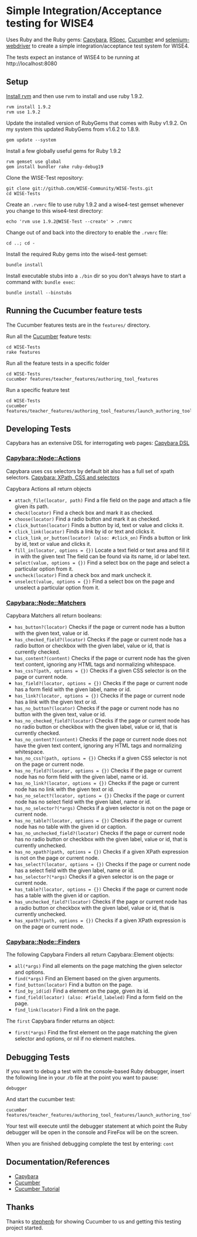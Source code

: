 # Simple Integration/Acceptance testing for WISE4

Uses Ruby and the Ruby gems: [Capybara](http://rubydoc.info/github/jnicklas/capybara/master/file/README.rdoc), [RSpec](http://relishapp.com/rspec), [Cucumber](http://cukes.info/) and [selenium-webdriver](https://rubygems.org/gems/selenium-webdriver) to create a simple integration/acceptance test system for WISE4.

The tests expect an instance of WISE4 to be running at http://localhost:8080

## Setup

[Install rvm](http://beginrescueend.com/rvm/install/) and then use rvm to install and use ruby 1.9.2.

    rvm install 1.9.2
    rvm use 1.9.2

Update the installed version of RubyGems that comes with Ruby v1.9.2. On my system this updated RubyGems from v1.6.2 to 1.8.9.

    gem update --system

Install a few globally useful gems for Ruby 1.9.2

    rvm gemset use global
    gem install bundler rake ruby-debug19

Clone the WISE-Test repository:

    git clone git://github.com/WISE-Community/WISE-Tests.git
    cd WISE-Tests

Create an `.rvmrc` file to use ruby 1.9.2 and a wise4-test gemset whenever you change to this wise4-test directory:

    echo 'rvm use 1.9.2@WISE-Test --create' > .rvmrc

Change out of and back into the directory to enable the `.rvmrc` file:

    cd ..; cd -

Install the required Ruby gems into the wise4-test gemset:

    bundle install

Install executable stubs into a `./bin` dir so you don't always have to start a command with: `bundle exec`:

    bundle install --binstubs


## Running the Cucumber feature tests

The Cucumber features tests are in the `features/` directory.

Run all the [Cucumber](https://github.com/cucumber/cucumber/wiki/) feature tests:

    cd WISE-Tests
    rake features

Run all the feature tests in a specific folder

    cd WISE-Tests
    cucumber features/teacher_features/authoring_tool_features

Run a specific feature test

    cd WISE-Tests
    cucumber features/teacher_features/authoring_tool_features/launch_authoring_tool.feature


## Developing Tests

Capybara has an extensive DSL for interrogating web pages: [Capybara DSL](http://rubydoc.info/github/jnicklas/capybara/master/file/README.rdoc#The_DSL)

### [Capybara::Node::Actions](http://rubydoc.info/github/jnicklas/capybara/master/Capybara/Node/Actions)

Capybara uses css selectors by default bit also has a full set of xpath selectors. [Capybara: XPath, CSS and selectors](http://rubydoc.info/github/jnicklas/capybara/master/file/README.rdoc#XPath__CSS_and_selectors)

Capybara Actions all return objects

- `attach_file(locator, path)`
Find a file field on the page and attach a file given its path.
- `check(locator)`
Find a check box and mark it as checked.
- `choose(locator)`
Find a radio button and mark it as checked.
- `click_button(locator)`
Finds a button by id, text or value and clicks it.
- `click_link(locator)`
Finds a link by id or text and clicks it.
- `click_link_or_button(locator) (also: #click_on)`
Finds a button or link by id, text or value and clicks it.
- `fill_in(locator, options = {})`
Locate a text field or text area and fill it in with the given text The field can be found via its name, id or label text.
- `select(value, options = {})`
Find a select box on the page and select a particular option from it.
- `uncheck(locator)`
Find a check box and mark uncheck it.
- `unselect(value, options = {})`
Find a select box on the page and unselect a particular option from it.

### [Capybara::Node::Matchers](http://rubydoc.info/github/jnicklas/capybara/master/Capybara/Node/Matchers)

Capybara Matchers all return booleans:

- `has_button?(locator)`
Checks if the page or current node has a button with the given text, value or id.
- `has_checked_field?(locator)`
Checks if the page or current node has a radio button or checkbox with the given label, value or id, that is currently checked.
- `has_content?(content)`
Checks if the page or current node has the given text content, ignoring any HTML tags and normalizing whitespace.
- `has_css?(path, options = {})`
Checks if a given CSS selector is on the page or current node.
- `has_field?(locator, options = {})`
Checks if the page or current node has a form field with the given label, name or id.
- `has_link?(locator, options = {})`
Checks if the page or current node has a link with the given text or id.
- `has_no_button?(locator)`
Checks if the page or current node has no button with the given text, value or id.
- `has_no_checked_field?(locator)`
Checks if the page or current node has no radio button or checkbox with the given label, value or id, that is currently checked.
- `has_no_content?(content)`
Checks if the page or current node does not have the given text content, ignoring any HTML tags and normalizing whitespace.
- `has_no_css?(path, options = {})`
Checks if a given CSS selector is not on the page or current node.
- `has_no_field?(locator, options = {})`
Checks if the page or current node has no form field with the given label, name or id.
- `has_no_link?(locator, options = {})`
Checks if the page or current node has no link with the given text or id.
- `has_no_select?(locator, options = {})`
Checks if the page or current node has no select field with the given label, name or id.
- `has_no_selector?(*args)`
Checks if a given selector is not on the page or current node.
- `has_no_table?(locator, options = {})`
Checks if the page or current node has no table with the given id or caption.
- `has_no_unchecked_field?(locator)`
Checks if the page or current node has no radio button or checkbox with the given label, value or id, that is currently unchecked.
- `has_no_xpath?(path, options = {})`
Checks if a given XPath expression is not on the page or current node.
- `has_select?(locator, options = {})`
Checks if the page or current node has a select field with the given label, name or id.
- `has_selector?(*args)`
Checks if a given selector is on the page or current node.
- `has_table?(locator, options = {})`
Checks if the page or current node has a table with the given id or caption.
- `has_unchecked_field?(locator)`
Checks if the page or current node has a radio button or checkbox with the given label, value or id, that is currently unchecked.
- `has_xpath?(path, options = {})`
Checks if a given XPath expression is on the page or current node.

### [Capybara::Node::Finders](http://rubydoc.info/github/jnicklas/capybara/master/Capybara/Node/Finders)

The following Capybara Finders all return Capybara::Element objects:

- `all(*args)`
Find all elements on the page matching the given selector and options.
- `find(*args)`
Find an Element based on the given arguments.
- `find_button(locator)`
Find a button on the page.
- `find_by_id(id)`
Find a element on the page, given its id.
- `find_field(locator) (also: #field_labeled)`
Find a form field on the page.
- `find_link(locator)`
Find a link on the page.

The `first` Capybara finder returns an object:

- `first(*args)`
Find the first element on the page matching the given selector and options, or nil if no element matches.


## Debugging Tests

If you want to debug a test with the console-based Ruby debugger, insert the following line in your .rb file at the point you want to pause:

    debugger

And start the cucumber test:

    cucumber features/teacher_features/authoring_tool_features/launch_authoring_tool.feature

Your test will execute until the debugger statement at which point the Ruby debugger will be open in the console and FireFox will be on the screen.

When you are finished debugging complete the test by entering: `cont`


## Documentation/References

* [Capybara](https://github.com/jnicklas/capybara)
* [Cucumber](http://cukes.info/)
* [Cucumber Tutorial](http://cuke4ninja.com/)


## Thanks

Thanks to [stephenb](https://github.com/stepheneb) for showing Cucumber to us and getting this testing project started.
